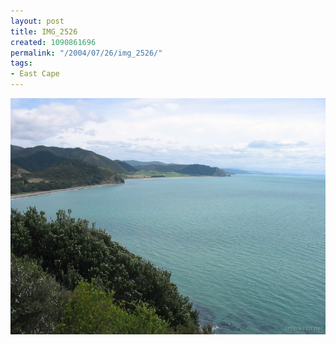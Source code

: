 ```yaml
---
layout: post
title: IMG_2526
created: 1090861696
permalink: "/2004/07/26/img_2526/"
tags:
- East Cape
---
```


<img src="/image/images/img_2526-845.jpg"/>

